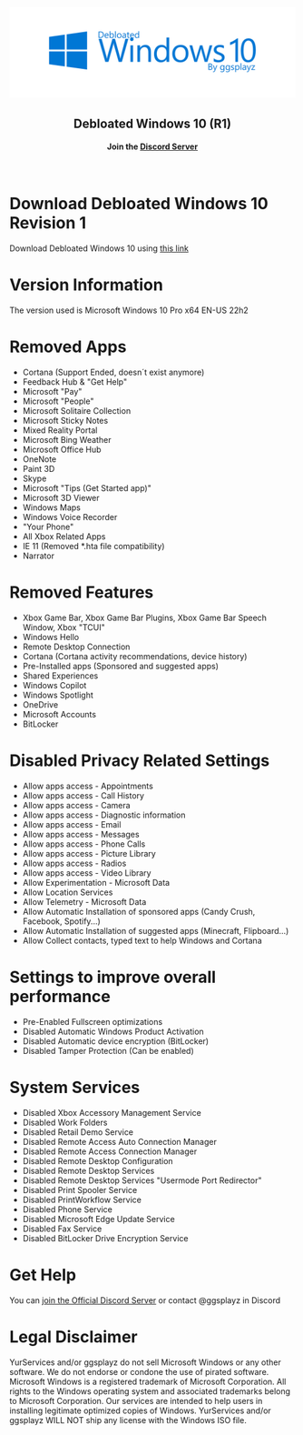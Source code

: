 <div align=center>
  <img src="https://github.com/ggsplayz/Debloated-Windows10/blob/main/Resources/Blue.png?raw=true" alt="realimg">

  ## Debloated Windows 10 (R1)
  #### Join the [Discord Server](https://discord.gg/U9DC7bAh9d)
  
</div>
<br>

# Download Debloated Windows 10 Revision 1
Download Debloated Windows 10 using [this link](https://www,google.com)

# Version Information
The version used is Microsoft Windows 10 Pro x64 EN-US 22h2

# Removed Apps
- Cortana (Support Ended, doesn´t exist anymore)
- Feedback Hub & "Get Help"
- Microsoft "Pay"
- Microsoft "People"
- Microsoft Solitaire Collection
- Microsoft Sticky Notes
- Mixed Reality Portal
- Microsoft Bing Weather
- Microsoft Office Hub
- OneNote
- Paint 3D
- Skype
- Microsoft "Tips (Get Started app)"
- Microsoft 3D Viewer
- Windows Maps
- Windows Voice Recorder
- "Your Phone"
- All Xbox Related Apps
- IE 11 (Removed *.hta file compatibility)
- Narrator

# Removed Features
- Xbox Game Bar, Xbox Game Bar Plugins, Xbox Game Bar Speech Window, Xbox "TCUI"
- Windows Hello
- Remote Desktop Connection
- Cortana (Cortana activity recommendations, device history)
- Pre-Installed apps (Sponsored and suggested apps)
- Shared Experiences
- Windows Copilot
- Windows Spotlight
- OneDrive
- Microsoft Accounts
- BitLocker

# Disabled Privacy Related Settings
- Allow apps access - Appointments
- Allow apps access - Call History
- Allow apps access - Camera
- Allow apps access - Diagnostic information
- Allow apps access - Email
- Allow apps access - Messages
- Allow apps access - Phone Calls
- Allow apps access - Picture Library
- Allow apps access - Radios
- Allow apps access - Video Library
- Allow Experimentation - Microsoft Data
- Allow Location Services
- Allow Telemetry - Microsoft Data
- Allow Automatic Installation of sponsored apps (Candy Crush, Facebook, Spotify...)
- Allow Automatic Installation of suggested apps (Minecraft, Flipboard...)
- Allow Collect contacts, typed text to help Windows and Cortana

# Settings to improve overall performance
- Pre-Enabled Fullscreen optimizations
- Disabled Automatic Windows Product Activation
- Disabled Automatic device encryption (BitLocker)
- Disabled Tamper Protection (Can be enabled)

# System Services
- Disabled Xbox Accessory Management Service
- Disabled Work Folders
- Disabled Retail Demo Service
- Disabled Remote Access Auto Connection Manager
- Disabled Remote Access Connection Manager
- Disabled Remote Desktop Configuration
- Disabled Remote Desktop Services
- Disabled Remote Desktop Services "Usermode Port Redirector"
- Disabled Print Spooler Service
- Disabled PrintWorkflow Service
- Disabled Phone Service
- Disabled Microsoft Edge Update Service
- Disabled Fax Service
- Disabled BitLocker Drive Encryption Service

# Get Help
You can [join the Official Discord Server](https://discord.gg/U9DC7bAh9d) or contact @ggsplayz in Discord

# Legal Disclaimer
YurServices and/or ggsplayz do not sell Microsoft Windows or any other software. We do not endorse or condone
the use of pirated software. Microsoft Windows is a registered trademark of Microsoft Corporation. All rights
to the Windows operating system and associated trademarks belong to Microsoft Corporation. Our services are
intended to help users in installing legitimate optimized copies of Windows. YurServices and/or ggsplayz WILL
NOT ship any license with the Windows ISO file.
